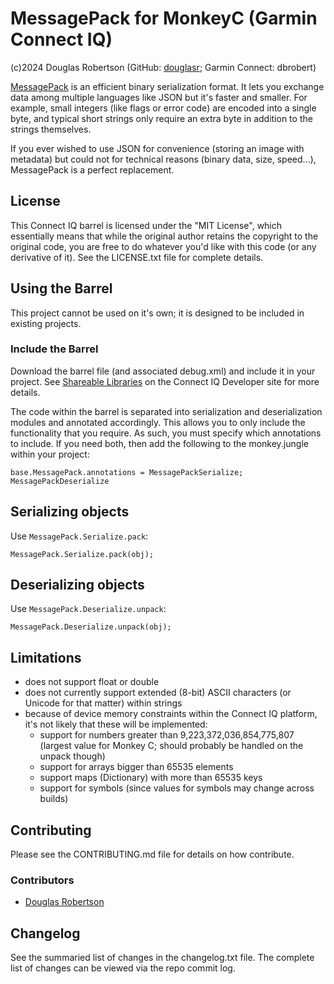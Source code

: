 # MessagePack for MonkeyC (Garmin Connect IQ)

(c)2024 Douglas Robertson (GitHub: [douglasr](https://github.com/douglasr); Garmin Connect: dbrobert)

[MessagePack](https://msgpack.org/) is an efficient binary serialization format. It lets you exchange data among multiple languages like JSON but it's faster and smaller. For example, small integers (like flags or error code) are encoded into a single byte, and typical short strings only require an extra byte in addition to the strings themselves.

If you ever wished to use JSON for convenience (storing an image with metadata) but could not for technical reasons (binary data, size, speed...), MessagePack is a perfect replacement.

## License
This Connect IQ barrel is licensed under the "MIT License", which essentially means that while the original author retains the copyright to the original code, you are free to do whatever you'd like with this code (or any derivative of it). See the LICENSE.txt file for complete details.

## Using the Barrel
This project cannot be used on it's own; it is designed to be included in existing projects.

### Include the Barrel
Download the barrel file (and associated debug.xml) and include it in your project. See [Shareable Libraries](https://developer.garmin.com/connect-iq/core-topics/shareable-libraries/) on the Connect IQ Developer site for more details.

The code within the barrel is separated into serialization and deserialization modules and annotated accordingly. This allows you to only include the functionality that you require. As such, you must specify which annotations to include. If you need both, then add the following to the monkey.jungle within your project:

```
base.MessagePack.annotations = MessagePackSerialize; MessagePackDeserialize
```

## Serializing objects
Use ```MessagePack.Serialize.pack```:
```
MessagePack.Serialize.pack(obj);
```

## Deserializing objects
Use ```MessagePack.Deserialize.unpack```:
```
MessagePack.Deserialize.unpack(obj);
```

## Limitations
- does not support float or double
- does not currently support extended (8-bit) ASCII characters (or Unicode for that matter) within strings
- because of device memory constraints within the Connect IQ platform, it's not likely that these will be implemented:
    - support for numbers greater than 9,223,372,036,854,775,807 (largest value for Monkey C; should probably be handled on the unpack though)
    - support for arrays bigger than 65535 elements
    - support maps (Dictionary) with more than 65535 keys
    - support for symbols (since values for symbols may change across builds)

## Contributing
Please see the CONTRIBUTING.md file for details on how contribute.

### Contributors
* [Douglas Robertson](https://github.com/douglasr)

## Changelog
See the summaried list of changes in the changelog.txt file. The complete list of changes can be viewed via the repo commit log.

